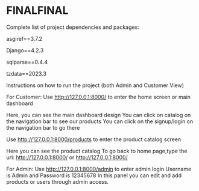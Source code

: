 # FINALFINAL

Complete list of project dependencies and packages:

asgiref==3.7.2

Django==4.2.3  

sqlparse==0.4.4

tzdata==2023.3





Instructions on how to run the project (both Admin and Customer View)

For Customer:
Use http://127.0.0.1:8000/ to enter the home screen or main dashboard

Here, you can see the main dashboard design 
You can click on catalog on the navigation bar to see our products
You can click on the signup/login on the navigation bar to go there

Use http://127.0.0.1:8000/products to enter the product catalog screen

Here you can see the product catalog
To go back to home page,type the url: http://127.0.0.1:8000/ or http://127.0.0.1:8000/



For Admin:
Use http://127.0.0.1:8000/admin to enter admin login
Username is Admin and Password is 12345678
In this panel you can edit and add products or users through admin access.


